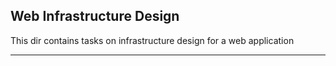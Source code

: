 ## Web Infrastructure Design
This dir contains tasks on infrastructure design for a web application
<hr>
